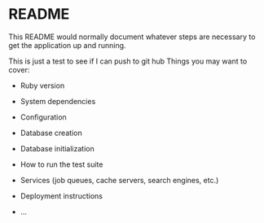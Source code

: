 # README

This README would normally document whatever steps are necessary to get the
application up and running.

This is just a test to see if I can push to git hub
Things you may want to cover:

* Ruby version

* System dependencies

* Configuration

* Database creation

* Database initialization

* How to run the test suite

* Services (job queues, cache servers, search engines, etc.)

* Deployment instructions

* ...
